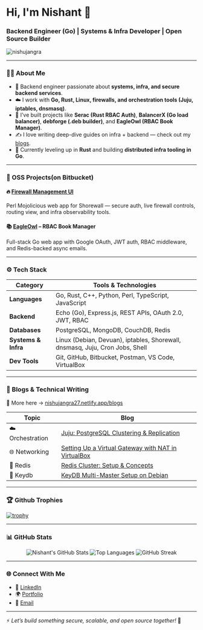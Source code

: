 # Hi, I'm Nishant 👋  
### Backend Engineer (Go) | Systems & Infra Developer | Open Source Builder  

<p align="left">
  <img src="https://komarev.com/ghpvc/?username=nishujangra&label=Profile%20views&color=0e75b6&style=flat" alt="nishujangra" />
</p>

---

### 👨‍💻 About Me  

- 🔧 Backend engineer passionate about **systems, infra, and secure backend services**.  
- ☁️ I work with **Go, Rust, Linux, firewalls, and orchestration tools (Juju, iptables, dnsmasq)**.  
- 🧵 I’ve built projects like **Serac (Rust RBAC Auth)**, **BalancerX (Go load balancer)**, **debforge (.deb builder)**, and **EagleOwl (RBAC Book Manager)**.  
- ✍️ I love writing deep-dive guides on infra + backend — check out my [blogs](https://nishujangra27.netlify.app/blogs).  
- 🦀 Currently leveling up in **Rust** and building **distributed infra tooling in Go**.  

---

### 🚀 OSS Projects(on Bitbucket)  

#### 🔥 [Firewall Management UI](https://bitbucket.org/tirveni/fireshorewall/src/master/)  
Perl Mojolicious web app for Shorewall — secure auth, live firewall controls, routing view, and infra observability tools.

#### 📚 [EagleOwl](https://bitbucket.org/tirveni/eagleowl/src/master/) – RBAC Book Manager  
Full-stack Go web app with Google OAuth, JWT auth, RBAC middleware, and Redis-backed async emails.  

---

### ⚙️ Tech Stack  

| Category            | Tools & Technologies                                                             |
| ------------------- | -------------------------------------------------------------------------------- |
| **Languages**       | Go, Rust, C++, Python, Perl, TypeScript, JavaScript                              |
| **Backend**         | Echo (Go), Express.js, REST APIs, OAuth 2.0, JWT, RBAC                           |
| **Databases**       | PostgreSQL, MongoDB, CouchDB, Redis                                              |
| **Systems & Infra** | Linux (Debian, Devuan), iptables, Shorewall, dnsmasq, Juju, Cron Jobs, Shell     |
| **Dev Tools**       | Git, GitHub, Bitbucket, Postman, VS Code, VirtualBox                             |

---

### 📝 Blogs & Technical Writing  

📖 More here → [nishujangra27.netlify.app/blogs](https://nishujangra27.netlify.app/blogs)  

| Topic                | Blog |
|----------------------|------|
| ☁️ Orchestration     | [Juju: PostgreSQL Clustering & Replication](https://bitbucket.org/tirveni/devuan/wiki/nishant/Juju-PostgreSQL-Clustering) |
| 🌐 Networking        | [Setting Up a Virtual Gateway with NAT in VirtualBox](https://bitbucket.org/tirveni/devuan/wiki/nishant/Setting-Up-a-Virtual-Gateway-with-NAT-in-VirtualBox) |
| 💾 Redis             | [Redis Cluster: Setup & Concepts](https://bitbucket.org/tirveni/devuan/wiki/nishant/Redis-Cluster) |
| 🔀 Keydb             | [KeyDB Multi-Master Setup on Debian](https://bitbucket.org/tirveni/devuan/wiki/nishant/KeyDB-Multi-Master) |

---

### 🏆 Github Trophies

[![trophy](https://github-profile-trophy.vercel.app/?username=nishujangra&theme=radical)](https://github.com/ryo-ma/github-profile-trophy)

---

### 📊 GitHub Stats  

<p align="center">
  <img src="https://github-readme-stats.vercel.app/api?username=nishujangra&show_icons=true&theme=radical" alt="Nishant's GitHub Stats" />
  <img src="https://github-readme-stats.vercel.app/api/top-langs/?username=nishujangra&layout=compact&theme=radical&langs_count=8" alt="Top Languages" />
  <img src="https://github-readme-streak-stats.herokuapp.com/?user=nishujangra&theme=radical" alt="GitHub Streak" />
</p>

---

### 🌐 Connect With Me  

- 💼 [LinkedIn](https://www.linkedin.com/in/nishujangra27/)  
- 🌍 [Portfolio](https://nishujangra27.netlify.app/)  
- 📧 [Email](mailto:ndjangra1027@gmail.com)  

---

⚡ *Let’s build something secure, scalable, and open source together!* 🚀  

